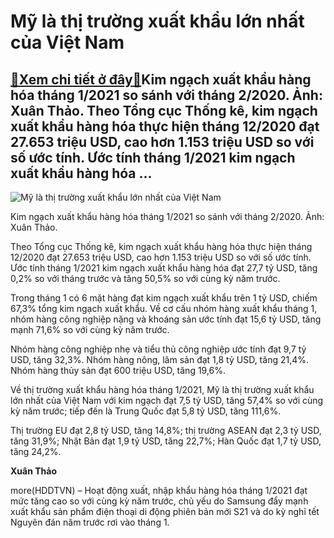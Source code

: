 Mỹ là thị trường xuất khẩu lớn nhất của Việt Nam
================================================

[:gift:Xem chi tiết ở đây:gift:](https://hddtvn.com/my-la-thi-truong-xuat-khau-lon-nhat-cua-viet-nam/)Kim ngạch xuất khẩu hàng hóa tháng 1/2021 so sánh với tháng 2/2020. Ảnh: Xuân Thảo. Theo Tổng cục Thống kê, kim ngạch xuất khẩu hàng hóa thực hiện tháng 12/2020 đạt 27.653 triệu USD, cao hơn 1.153 triệu USD so với số ước tính. Ước tính tháng 1/2021 kim ngạch xuất khẩu hàng hóa …
---------------------------------------------------------------------------------------------------------------------------------------------------------------------------------------------------------------------------------------------------------------------------------------





![Mỹ là thị trường xuất khẩu lớn nhất của Việt Nam](https://hddtvn.com/wp-content/uploads/2021/01/1817355.jpg "Mỹ là thị trường xuất khẩu lớn nhất của Việt Nam")


Kim ngạch xuất khẩu hàng hóa tháng 1/2021 so sánh với tháng 2/2020. Ảnh: Xuân Thảo.



Theo Tổng cục Thống kê, kim ngạch xuất khẩu hàng hóa thực hiện tháng 12/2020 đạt 27.653 triệu USD, cao hơn 1.153 triệu USD so với số ước tính. Ước tính tháng 1/2021 kim ngạch xuất khẩu hàng hóa đạt 27,7 tỷ USD, tăng 0,2% so với tháng trước và tăng 50,5% so với cùng kỳ năm trước.


Trong tháng 1 có 6 mặt hàng đạt kim ngạch xuất khẩu trên 1 tỷ USD, chiếm 67,3% tổng kim ngạch xuất khẩu. Về cơ cấu nhóm hàng xuất khẩu tháng 1, nhóm hàng công nghiệp nặng và khoáng sản ước tính đạt 15,6 tỷ USD, tăng mạnh 71,6% so với cùng kỳ năm trước.


Nhóm hàng công nghiệp nhẹ và tiểu thủ công nghiệp ước tính đạt 9,7 tỷ USD, tăng 32,3%. Nhóm hàng nông, lâm sản đạt 1,8 tỷ USD, tăng 21,4%. Nhóm hàng thủy sản đạt 600 triệu USD, tăng 19,6%.


Về thị trường xuất khẩu hàng hóa tháng 1/2021, Mỹ là thị trường xuất khẩu lớn nhất của Việt Nam với kim ngạch đạt 7,5 tỷ USD, tăng 57,4% so với cùng kỳ năm trước; tiếp đến là Trung Quốc đạt 5,8 tỷ USD, tăng 111,6%.


Thị trường EU đạt 2,8 tỷ USD, tăng 14,8%; thị trường ASEAN đạt 2,3 tỷ USD, tăng 31,9%; Nhật Bản đạt 1,9 tỷ USD, tăng 22,7%; Hàn Quốc đạt 1,7 tỷ USD, tăng 24,2%.




**Xuân Thảo**



more(HDDTVN) – Hoạt động xuất, nhập khẩu hàng hóa tháng 1/2021 đạt mức tăng cao so với cùng kỳ năm trước, chủ yếu do Samsung đẩy mạnh xuất khẩu sản phẩm điện thoại di động phiên bản mới S21 và do kỳ nghỉ tết Nguyên đán năm trước rơi vào tháng 1.

